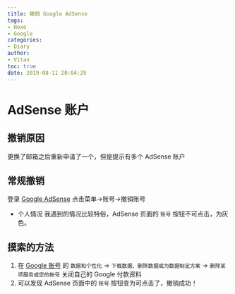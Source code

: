 ```yaml
---
title: 撤销 Google AdSense
tags:
- Hexo
- Google
categories:
- Diary
author:
- Vitan
toc: true
date: 2019-08-11 20:04:29
---
```

# AdSense 账户
## 撤销原因
更换了邮箱之后重新申请了一个，但是提示有多个 AdSense 账户

<!--more-->
## 常规撤销
登录 [Google AdSense](https://www.google.com/adsense/) 点击菜单->账号->撤销账号

- 个人情况
我遇到的情况比较特俗，AdSense 页面的 `账号` 按钮不可点击，为灰色。

## 摸索的方法
1. 在 [Google 账号](https://myaccount.google.com) 的 `数据和个性化` -> `下载数据、删除数据或为数据制定方案` -> `删除某项服务或您的帐号` 关闭自己的 Google 付款资料
2. 可以发现 AdSense 页面中的 `账号` 按钮变为可点击了，撤销成功！
